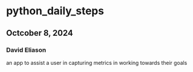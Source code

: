 # python_daily_steps
## Octcober 8, 2024
### David Eliason
an app to assist a user in capturing metrics in working towards their goals
